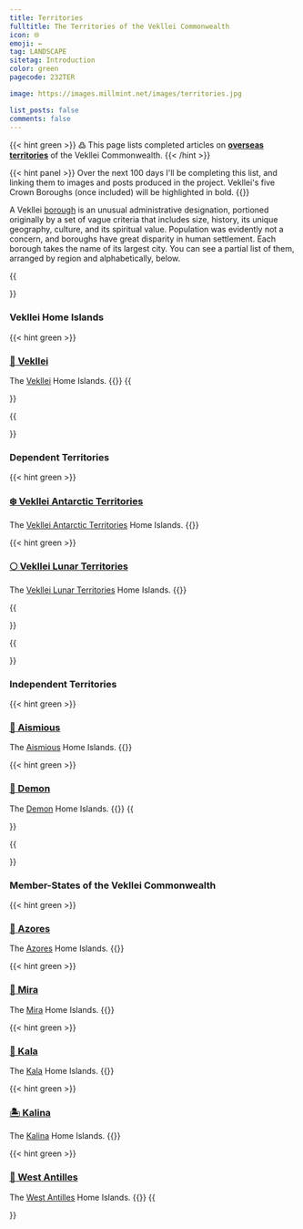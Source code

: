 ```yaml
---
title: Territories
fulltitle: The Territories of the Vekllei Commonwealth
icon: 🌐
emoji: ←
tag: LANDSCAPE
sitetag: Introduction
color: green
pagecode: 232TER

image: https://images.millmint.net/images/territories.jpg

list_posts: false
comments: false
---
```


{{< hint green >}}
߷  This page lists completed articles on [**overseas territories**](/utopia/vekllei/#administrative-divisions) of the Vekllei Commonwealth.
{{< /hint >}}

{{< hint panel >}}
Over the next 100 days I'll be completing this list, and linking them to images and posts produced in the project. Vekllei's five Crown Boroughs (once included) will be highlighted in bold.
{{</hint>}}

A Vekllei [borough](/utopia/vekllei/#administrative-divisions) is an unusual administrative designation, portioned originally by a set of vague criteria that includes size, history, its unique geography, culture, and its spiritual value. Population was evidently not a concern, and boroughs have great disparity in human settlement. Each borough takes the name of its largest city. You can see a partial list of them, arranged by region and alphabetically, below.

{{<section>}}
### Vekllei Home Islands

{{< hint green >}}
### [<span class="smallicon">🌺</span> Vekllei](/utopia/vekllei/)
The [Vekllei](/utopia/vekllei/) Home Islands. 
{{</hint>}}
{{</section>}}

{{<section>}}
### Dependent Territories

{{< hint green >}}
### [<span class="smallicon">❄️</span> Vekllei Antarctic Territories](/utopia/vekllei/landscape/territories/antarctica)
The [Vekllei Antarctic Territories](/utopia/vekllei/landscape/territories/antarctica) Home Islands. 
{{</hint>}}

{{< hint green >}}
### [<span class="smallicon">🌕</span> Vekllei Lunar Territories](/utopia/vekllei/landscape/territories/moon)
The [Vekllei Lunar Territories](/utopia/vekllei/landscape/territories/moon) Home Islands. 
{{</hint>}}

{{</section>}}

{{<section>}}
### Independent Territories

{{< hint green >}}
### [<span class="smallicon">🎣</span> Aismious](/utopia/vekllei/landscape/territories/aismious)
The [Aismious](/utopia/vekllei/landscape/territories/aismious) Home Islands. 
{{</hint>}}

{{< hint green >}}
### [<span class="smallicon">👹</span> Demon](/utopia/vekllei/landscape/territories/demon)
The [Demon](/utopia/vekllei/landscape/territories/demon) Home Islands. 
{{</hint>}}
{{</section>}}

{{<section>}}
### Member-States of the Vekllei Commonwealth

{{< hint green >}}
### [<span class="smallicon">🏰</span> Azores](/utopia/vekllei/landscape/territories/azores)
The [Azores](/utopia/vekllei/landscape/territories/azores) Home Islands. 
{{</hint>}}

{{< hint green >}}
### [<span class="smallicon">🛟</span> Mira](/utopia/vekllei/landscape/territories/mira)
The [Mira](/utopia/vekllei/landscape/territories/mira) Home Islands. 
{{</hint>}}

{{< hint green >}}
### [<span class="smallicon">🗻</span> Kala](/utopia/vekllei/landscape/territories/kala)
The [Kala](/utopia/vekllei/landscape/territories/kala) Home Islands. 
{{</hint>}}

{{< hint green >}}
### [<span class="smallicon">🏝</span> Kalina](/utopia/vekllei/landscape/territories/kalina)
The [Kalina](/utopia/vekllei/landscape/territories/kalina) Home Islands. 
{{</hint>}}

{{< hint green >}}
### [<span class="smallicon">🌴</span> West Antilles](/utopia/vekllei/landscape/territories/antilles)
The [West Antilles](/utopia/vekllei/landscape/territories/antilles) Home Islands. 
{{</hint>}}
{{</section>}}

<style>
/* flags */
.row {
  display: flex;
  margin-left: auto;
  margin-right: auto;
}
.column {
  flex: 33.33%;
  padding: 5px;
}
@media (max-width: 1250px) {
  .row {
    display: none;
  }
}
</style>